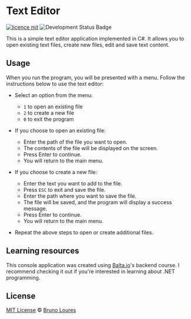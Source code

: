 # Text Editor

[![licence mit](https://img.shields.io/badge/licence-MIT-blue.svg)](https://github.com/louresb/TextEditor/blob/main/LICENSE)
![Development Status Badge](https://img.shields.io/badge/Status-Concluded-green)

This is a simple text editor application implemented in C#. It allows you to open existing text files, create new files, edit and save text content.

## Usage

When you run the program, you will be presented with a menu. Follow the instructions below to use the text editor:

- Select an option from the menu:
   - `1` to open an existing file
   - `2` to create a new file
   - `0` to exit the program

- If you choose to open an existing file:
   - Enter the path of the file you want to open.
   - The contents of the file will be displayed on the screen.
   - Press Enter to continue.
   - You will return to the main menu.

- If you choose to create a new file:
   - Enter the text you want to add to the file.
   - Press `ESC` to exit and save the file.
   - Enter the path where you want to save the file.
   - The file will be saved, and the program will display a success message.
   - Press Enter to continue.
   - You will return to the main menu.

- Repeat the above steps to open or create additional files.

## Learning resources

This console application was created using [Balta.io](https://balta.io/)'s backend course. I recommend checking it out if you're interested in learning about .NET programming.

## License
[MIT License](https://github.com/louresb/TextEditor/blob/main/LICENSE) © [Bruno Loures](https://github.com/louresb)
